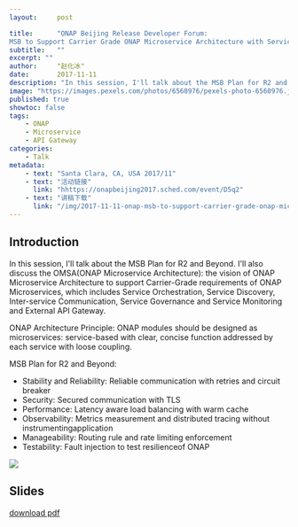 ```yaml
---
layout:     post

title:      "ONAP Beijing Release Developer Forum:
MSB to Support Carrier Grade ONAP Microservice Architecture with Service Mesh"
subtitle:   ""
excerpt: ""
author:     "赵化冰"
date:       2017-11-11
description: "In this session, I'll talk about the MSB Plan for R2 and Beyond. I'll also discuss the OMSA(ONAP Microservice Architecture): the vision of ONAP Microservice Architecture to support Carrier-Grade requirements of ONAP Microservices, which includes Service Orchestration, Service Discovery, Inter-service Communication, Service Governance and Service Monitoring and External API Gateway."
image: "https://images.pexels.com/photos/6560976/pexels-photo-6560976.jpeg?auto=compress&cs=tinysrgb&dpr=2&h=750&w=1260"
published: true
showtoc: false
tags:
    - ONAP
    - Microservice
    - API Gateway
categories:
    - Talk
metadata:
    - text: "Santa Clara, CA, USA 2017/11"
    - text: "活动链接"
      link: "hhttps://onapbeijing2017.sched.com/event/D5q2"
    - text: "讲稿下载"
      link: "/img/2017-11-11-onap-msb-to-support-carrier-grade-onap-microservice-architecture-with-service-mesh/onap-msb-to-support-carrier-grade-onap-microservice-architecture-with-service-mesh.pdf"
---
```

## Introduction

In this session, I'll talk about the MSB Plan for R2 and Beyond. I'll also discuss the OMSA(ONAP Microservice Architecture): the vision of ONAP Microservice Architecture to support Carrier-Grade requirements of ONAP Microservices, which includes Service Orchestration, Service Discovery, Inter-service Communication, Service Governance and Service Monitoring and External API Gateway.

ONAP Architecture Principle:  ONAP modules should be designed as microservices: service-based with clear, concise function addressed by each service with loose coupling.

MSB Plan for R2 and Beyond:
* Stability and Reliability: Reliable communication with retries and circuit breaker
* Security: Secured communication with TLS
* Performance: Latency aware load balancing with warm cache
* Observability: Metrics measurement and distributed tracing without instrumentingapplication 
* Manageability: Routing rule and rate limiting enforcement 
* Testability: Fault injection to test resilienceof ONAP

![](/img/2017-11-11-onap-msb-to-support-carrier-grade-onap-microservice-architecture-with-service-mesh/msb.png)


## Slides

[download pdf](/img/2017-11-11-onap-msb-to-support-carrier-grade-onap-microservice-architecture-with-service-mesh/onap-msb-to-support-carrier-grade-onap-microservice-architecture-with-service-mesh.pdf)